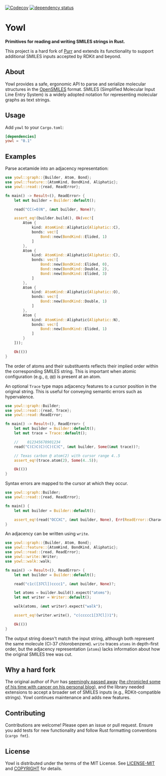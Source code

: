 [![Codecov](https://codecov.io/github/chem-william/yowl/coverage.svg?branch=main)](https://codecov.io/gh/chem-william/yowl)
[![dependency status](https://deps.rs/repo/github/chem-william/yowl/status.svg)](https://deps.rs/repo/github/chem-william/yowl)

# Yowl

**Primitives for reading and writing SMILES strings in Rust.**

This project is a hard fork of [Purr](https://github.com/rapodaca/purr) and extends its functionality to support additional SMILES inputs accepted by RDKit and beyond.

## About

Yowl provides a safe, ergonomic API to parse and serialize molecular structures in the [OpenSMILES](https://opensmiles.org/opensmiles.html) format. SMILES (Simplified Molecular Input Line Entry System) is a widely adopted notation for representing molecular graphs as text strings.

## Usage

Add `yowl` to your `Cargo.toml`:

```toml
[dependencies]
yowl = "0.1"
```

## Examples

Parse acetamide into an adjacency representation:

```rust
use yowl::graph::{Builder, Atom, Bond};
use yowl::feature::{AtomKind, BondKind, Aliphatic};
use yowl::read::{read, ReadError};

fn main() -> Result<(), ReadError> {
    let mut builder = Builder::default();

    read("CC(=O)N", &mut builder, None)?;

    assert_eq!(builder.build(), Ok(vec![
        Atom {
            kind: AtomKind::Aliphatic(Aliphatic::C),
            bonds: vec![
                Bond::new(BondKind::Elided, 1)
            ]
        },
        Atom {
            kind: AtomKind::Aliphatic(Aliphatic::C),
            bonds: vec![
                Bond::new(BondKind::Elided, 0),
                Bond::new(BondKind::Double, 2),
                Bond::new(BondKind::Elided, 3)
            ]
        },
        Atom {
            kind: AtomKind::Aliphatic(Aliphatic::O),
            bonds: vec![
                Bond::new(BondKind::Double, 1)
            ]
        },
        Atom {
            kind: AtomKind::Aliphatic(Aliphatic::N),
            bonds: vec![
                Bond::new(BondKind::Elided, 1)
            ]
        }
    ]));

    Ok(())
}
```

The order of atoms and their substituents reflects their implied order within the corresponding SMILES string. This is important when atomic configuration (e.g., `@`, `@@`) is present at an atom.

An optional `Trace` type maps adjacency features to a cursor position in the original string. This is useful for conveying semantic errors such as hypervalence. 

```rust
use yowl::graph::Builder;
use yowl::read::{read, Trace};
use yowl::read::ReadError;

fn main() -> Result<(), ReadError> {
    let mut builder = Builder::default();
    let mut trace = Trace::default();

    //    012345678901234
    read("C(C)C(C)(C)(C)C", &mut builder, Some(&mut trace))?;

    // Texas carbon @ atom(2) with cursor range 4..5
    assert_eq!(trace.atom(2), Some(4..5));

    Ok(())
}
```

Syntax errors are mapped to the cursor at which they occur.

```rust
use yowl::graph::Builder;
use yowl::read::{read, ReadError};

fn main() {
    let mut builder = Builder::default();

    assert_eq!(read("OCCXC", &mut builder, None), Err(ReadError::Character(3)));
}
```

An adjacency can be written using `write`.

```rust
use yowl::graph::{Builder, Atom, Bond};
use yowl::feature::{AtomKind, BondKind, Aliphatic};
use yowl::read::{read, ReadError};
use yowl::write::Writer;
use yowl::walk::walk;

fn main() -> Result<(), ReadError> {
    let mut builder = Builder::default();

    read("c1c([37Cl])cccc1", &mut builder, None)?;

    let atoms = builder.build().expect("atoms");
    let mut writer = Writer::default();

    walk(atoms, &mut writer).expect("walk");

    assert_eq!(writer.write(), "c(ccccc1[37Cl])1");

    Ok(())
}
```

The output string doesn't match the input string, although both represent the same molecule (Cl-37 chlorobenzene). `write` traces `atoms` in depth-first order, but the adjacency representation (`atoms`) lacks information about how the original SMILES tree was cut.

## Why a hard fork
The original author of Purr has [seemingly passed away](https://doi.org/10.59350/myaw4-dtg76) ([he chronicled some of his time with cancer on his personal blog](https://depth-first.com/articles/2024/05/24/bridge-to-nowhere/)), and the library needed extensions to accept a broader set of SMILES inputs (e.g., RDKit-compatible strings). Yowl continues maintenance and adds new features.

## Contributing

Contributions are welcome! Please open an issue or pull request. Ensure you add tests for new functionality and follow Rust formatting conventions (`cargo fmt`).

## License

Yowl is distributed under the terms of the MIT License. See [LICENSE-MIT](LICENSE-MIT) and [COPYRIGHT](COPYRIGHT) for details.
